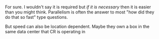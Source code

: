 For sure. I wouldn't say it is required but _if it is necessary_ then it is easier than you might think. Parallelism is often the answer to most "how did they do that so fast" type questions. 

But speed can also be location dependent. Maybe they own a box in the same data center that CR is operating in
